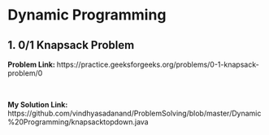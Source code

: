 <h1>Dynamic Programming </h1>

<h2>1. 0/1 Knapsack Problem </h2>
<p> <b>Problem Link: </b> https://practice.geeksforgeeks.org/problems/0-1-knapsack-problem/0</p> <br>
<p> <b>My Solution Link: </b> https://github.com/vindhyasadanand/ProblemSolving/blob/master/Dynamic%20Programming/knapsacktopdown.java </p>  <br>
